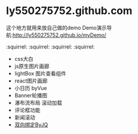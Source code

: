 ﻿# ly550275752.github.com
这个地方就用来放自己做的demo
Demo演示导航:http://ly550275752.github.io/myDemo/

:squirrel: :squirrel: :squirrel: :squirrel:
- css大白
- js原生图片画廊
- lightBox 图片查看组件
- react图片画廊
- 小日历 byVue
- Banner轮播图
- 瀑布流布局 滚动加载
- 评论框功能
- 新闻滚动
- [双向绑定ByJQ](src/twowayBind)